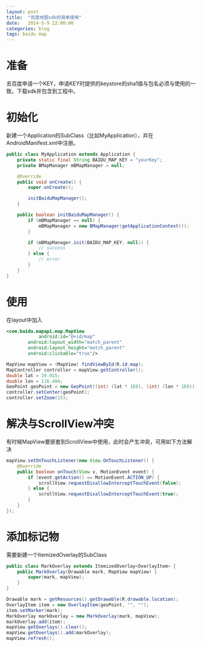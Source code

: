 ```yaml
---
layout: post
title:  "百度地图sdk的简单使用"
date:   2014-5-9 22:00:00
categories: blog
tags: baidu map
---
```


# 准备  
去百度申请一个KEY，申请KEY时提供的keystore的sha1值与包名必须与使用的一致。下载sdk并包含到工程中。



# 初始化  
新建一个Application的SubClass（比如MyApplication），并在AndroidManifest.xml中注册。

```java  
public class MyApplication extends Application {
	private static final String BAIDU_MAP_KEY = "yourKey";
	private BMapManager mBMapManager = null;

	@Override
	public void onCreate() {
		super.onCreate();

		initBaiduMapManager();
	}

	public boolean initBaiduMapManager() {
		if (mBMapManager == null) {
			mBMapManager = new BMapManager(getApplicationContext());
		}

		if (mBMapManager.init(BAIDU_MAP_KEY, null)) {
			// success
		} else {
			// error
		}
	}
}
```  



# 使用  
在layout中加入  

```xml  
<com.baidu.mapapi.map.MapView
            android:id="@+id/map"
	    android:layout_width="match_parent"
	    android:layout_height="match_parent"
	    android:clickable="true"/>

```  



```java
MapView mapView = (MapView) findViewById(R.id.map);
MapController controller = mapView.getController();
double lat = 39.915;
double lon = 116.404;
GeoPoint geoPoint = new GeoPoint((int) (lat * 1E6), (int) (lon * 1E6));
controller.setCenter(geoPoint);
controller.setZoom(15);
```



# 解决与ScrollView冲突  
有时候MapView要嵌套到ScrollView中使用，此时会产生冲突，可用如下方法解决  

```java
mapView.setOnTouchListener(new View.OnTouchListener() {
	@Override
	public boolean onTouch(View v, MotionEvent event) {
		if (event.getAction() == MotionEvent.ACTION_UP) {
			scrollView.requestDisallowInterceptTouchEvent(false);
		} else {
			scrollView.requestDisallowInterceptTouchEvent(true);
		}
	}
});
```



# 添加标记物  
需要新建一个ItemizedOverlay的SubClass  

```java
public class MarkOverlay extends ItemizedOverlay<OverlayItem> {
	public MarkOverlay(Drawable mark, MapView mapView) {
		super(mark, mapView);
	}
}
```


```java
Drawable mark = getResources().getDrawable(R.drawable.location);
OverlayItem item = new OverlayItem(geoPoint, "", "");
item.setMarker(mark);
MarkOverlay markOverlay = new MarkOverlay(mark, mapView);
markOverlay.add(item);
mapView.getOverlays().clear();
mapView.getOverlays().add(markOverlay);
mapView.refresh();
```


